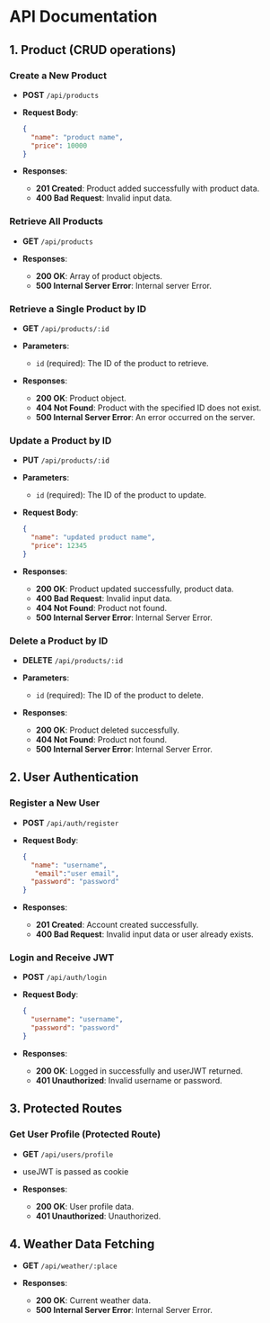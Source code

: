 # API Documentation

## 1. Product (CRUD operations)

### Create a New Product

- **POST** `/api/products`

- **Request Body**:

  ```json
  {
    "name": "product name",
    "price": 10000
  }
  ```

- **Responses**:
  - **201 Created**: Product added successfully with product data.
  - **400 Bad Request**: Invalid input data.

### Retrieve All Products

- **GET** `/api/products`

- **Responses**:
  - **200 OK**: Array of product objects.
  - **500 Internal Server Error**: Internal server Error.

### Retrieve a Single Product by ID

- **GET** `/api/products/:id`

- **Parameters**:
  - `id` (required): The ID of the product to retrieve.

- **Responses**:
  - **200 OK**: Product object.
  - **404 Not Found**: Product with the specified ID does not exist.
  - **500 Internal Server Error**: An error occurred on the server.

### Update a Product by ID

- **PUT** `/api/products/:id`

- **Parameters**:
  - `id` (required): The ID of the product to update.

- **Request Body**:

  ```json
  {
    "name": "updated product name",
    "price": 12345
  }
  ```

- **Responses**:
  - **200 OK**: Product updated successfully, product data.
  - **400 Bad Request**: Invalid input data.
  - **404 Not Found**: Product not found.
  - **500 Internal Server Error**: Internal Server Error.

### Delete a Product by ID

- **DELETE** `/api/products/:id`

- **Parameters**:
  - `id` (required): The ID of the product to delete.

- **Responses**:
  - **200 OK**: Product deleted successfully.
  - **404 Not Found**: Product not found.
  - **500 Internal Server Error**: Internal Server Error.

## 2. User Authentication

### Register a New User

- **POST** `/api/auth/register`

- **Request Body**:

  ```json
  {
    "name": "username",
     "email":"user email",
    "password": "password"
  }
  ```

- **Responses**:
  - **201 Created**: Account created successfully.
  - **400 Bad Request**: Invalid input data or user already exists.

### Login and Receive JWT

- **POST** `/api/auth/login`

- **Request Body**:

  ```json
  {
    "username": "username",
    "password": "password"
  }
  ```

- **Responses**:
  - **200 OK**: Logged in successfully and userJWT returned.
  - **401 Unauthorized**: Invalid username or password.

## 3. Protected Routes

### Get User Profile (Protected Route)

- **GET** `/api/users/profile`

- useJWT is passed as cookie

- **Responses**:
  - **200 OK**: User profile data.
  - **401 Unauthorized**: Unauthorized.

## 4. Weather Data Fetching

- **GET** `/api/weather/:place`

- **Responses**:
  - **200 OK**: Current weather data.
  - **500 Internal Server Error**: Internal Server Error.